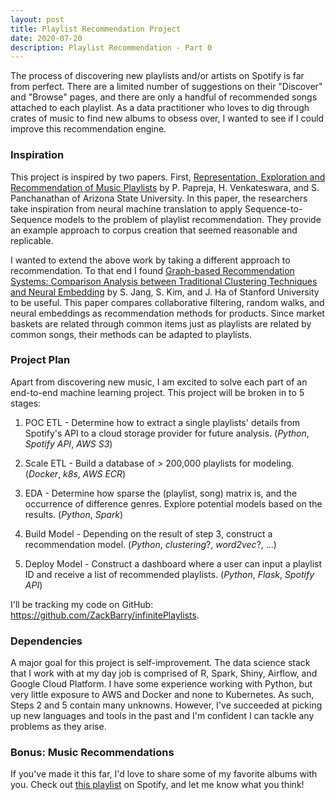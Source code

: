 ```yaml
---
layout: post
title: Playlist Recommendation Project
date: 2020-07-20
description: Playlist Recommendation - Part 0
---
```


The process of discovering new playlists and/or artists on Spotify is far from perfect. There are a limited number of suggestions on their "Discover" and "Browse" pages, and there are only a handful of recommended songs attached to each playlist. As a data practitioner who loves to dig through crates of music to find new albums to obsess over, I wanted to see if I could improve this recommendation engine.

### Inspiration

This project is inspired by two papers. First, [Representation, Exploration and Recommendation of Music Playlists](https://arxiv.org/pdf/1907.01098.pdf) by P. Papreja, H. Venkateswara, and S. Panchanathan of Arizona State University. In this paper, the researchers take inspiration from neural machine translation to apply Sequence-to-Sequence models to the problem of playlist recommendation. They provide an example approach to corpus creation that seemed reasonable and replicable.

I wanted to extend the above work by taking a different approach to recommendation. To that end I found [Graph-based Recommendation Systems: Comparison Analysis between Traditional Clustering Techniques and Neural Embedding](http://snap.stanford.edu/class/cs224w-2017/projects/cs224w-58-final.pdf) by S. Jang, S. Kim, and J. Ha of Stanford University to be useful. This paper compares collaborative filtering, random walks, and neural embeddings as recommendation methods for products. Since market baskets are related through common items just as playlists are related by common songs, their methods can be adapted to playlists.

### Project Plan

Apart from discovering new music, I am excited to solve each part of an end-to-end machine learning project. This project will be broken in to 5 stages:

1. POC ETL - Determine how to extract a single playlists' details from Spotify's API to a cloud storage provider for future analysis. (*Python*, *Spotify API*, *AWS S3*)

2. Scale ETL - Build a database of > 200,000 playlists for modeling. (*Docker*, *k8s*, *AWS ECR*)

3. EDA - Determine how sparse the (playlist, song) matrix is, and the occurrence of difference genres. Explore potential models based on the results. (*Python*, *Spark*)

4. Build Model - Depending on the result of step 3, construct a recommendation model. (*Python*, *clustering*?, *word2vec*?, ...)

5. Deploy Model - Construct a dashboard where a user can input a playlist ID and receive a list of recommended playlists. (*Python*, *Flask*, *Spotify API*)

I'll be tracking my code on GitHub: https://github.com/ZackBarry/infinitePlaylists.

### Dependencies

A major goal for this project is self-improvement. The data science stack that I work with at my day job is comprised of R, Spark, Shiny, Airflow, and Google Cloud Platform. I have some experience working with Python, but very little exposure to AWS and Docker and none to Kubernetes. As such, Steps 2 and 5 contain many unknowns. However, I've succeeded at picking up new languages and tools in the past and I'm confident I can tackle any problems as they arise.

### Bonus: Music Recommendations

If you've made it this far, I'd love to share some of my favorite albums with you. Check out [this playlist](https://open.spotify.com/playlist/6lFw2lTLiXnEYTkdUl7ANj?si=kdGKJF7rRHuicRALjyy04w) on Spotify, and let me know what you think!
